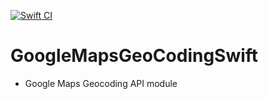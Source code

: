 [![Swift CI](https://github.com/ehddnr3473/GoogleMapsGeoCodingSwift/actions/workflows/ci.yml/badge.svg)](https://github.com/ehddnr3473/GoogleMapsGeoCodingSwift/actions/workflows/ci.yml)
# GoogleMapsGeoCodingSwift

- Google Maps Geocoding API module
